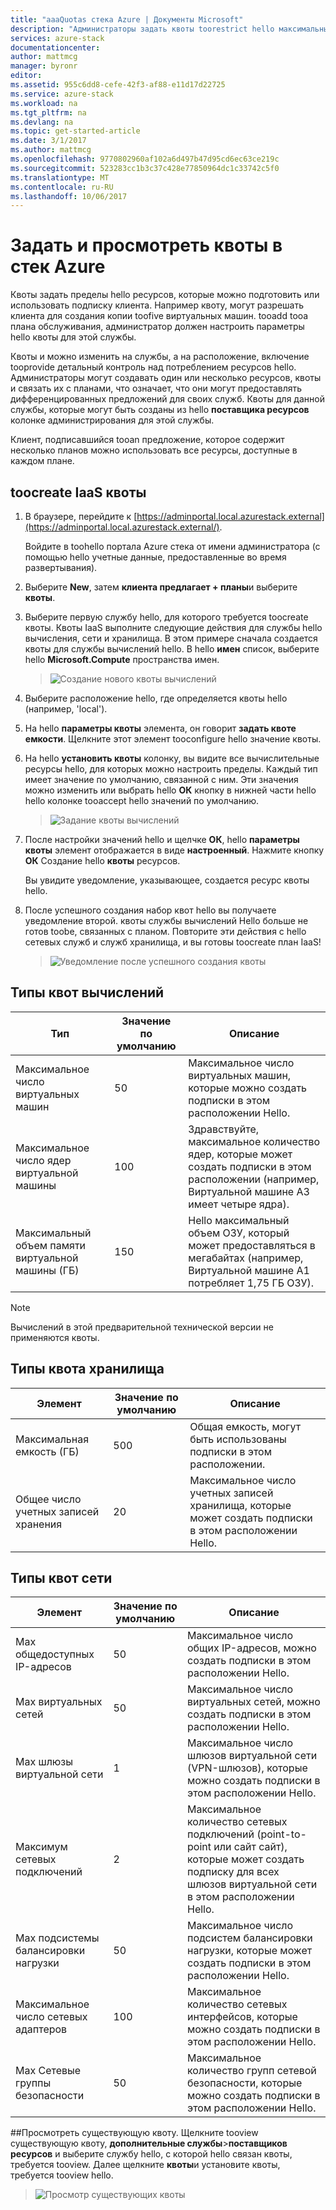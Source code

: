 ```yaml
---
title: "aaaQuotas стека Azure | Документы Microsoft"
description: "Администраторы задать квоты toorestrict hello максимальный объем ресурсов, которые доступны клиентам."
services: azure-stack
documentationcenter: 
author: mattmcg
manager: byronr
editor: 
ms.assetid: 955c6dd8-cefe-42f3-af88-e11d17d22725
ms.service: azure-stack
ms.workload: na
ms.tgt_pltfrm: na
ms.devlang: na
ms.topic: get-started-article
ms.date: 3/1/2017
ms.author: mattmcg
ms.openlocfilehash: 9770802960af102a6d497b47d95cd6ec63ce219c
ms.sourcegitcommit: 523283cc1b3c37c428e77850964dc1c33742c5f0
ms.translationtype: MT
ms.contentlocale: ru-RU
ms.lasthandoff: 10/06/2017
---
```

# <a name="set-and-view-quotas-in-azure-stack"></a>Задать и просмотреть квоты в стек Azure
Квоты задать пределы hello ресурсов, которые можно подготовить или использовать подписку клиента. Например квоту, могут разрешать клиента для создания копии toofive виртуальных машин. tooadd tooa плана обслуживания, администратор должен настроить параметры hello квоты для этой службы.

Квоты и можно изменить на службы, а на расположение, включение tooprovide детальный контроль над потреблением ресурсов hello. Администраторы могут создавать один или несколько ресурсов, квоты и связать их с планами, что означает, что они могут предоставлять дифференцированных предложений для своих служб. Квоты для данной службы, которые могут быть созданы из hello **поставщика ресурсов** колонке администрирования для этой службы.

Клиент, подписавшийся tooan предложение, которое содержит несколько планов можно использовать все ресурсы, доступные в каждом плане.

## <a name="toocreate-an-iaas-quota"></a>toocreate IaaS квоты
1. В браузере, перейдите к [https://adminportal.local.azurestack.external](https://adminportal.local.azurestack.external/).
   
   Войдите в toohello портала Azure стека от имени администратора (с помощью hello учетные данные, предоставленные во время развертывания).
2. Выберите **New**, затем **клиента предлагает + планы**и выберите **квоты**.
3. Выберите первую службу hello, для которого требуется toocreate квоты. Квоты IaaS выполните следующие действия для службы hello вычисления, сети и хранилища.
   В этом примере сначала создается квоты для службы вычислений hello. В hello **имен** список, выберите hello **Microsoft.Compute** пространства имен.
   
   > ![Создание нового квоты вычислений](./media/azure-stack-setting-quota/NewComputeQuota.PNG)
   > 
   > 
4. Выберите расположение hello, где определяется квоты hello (например, 'local').
5. На hello **параметры квоты** элемента, он говорит **задать квоте емкости**. Щелкните этот элемент tooconfigure hello значение квоты.
6. На hello **установить квоты** колонку, вы видите все вычислительные ресурсы hello, для которых можно настроить пределы. Каждый тип имеет значение по умолчанию, связанной с ним. Эти значения можно изменить или выбрать hello **ОК** кнопку в нижней части hello hello колонке tooaccept hello значений по умолчанию.
   
   > ![Задание квоты вычислений](./media/azure-stack-setting-quota/SetQuotasBladeCompute.PNG)
   > 
   > 
7. После настройки значений hello и щелчке **ОК**, hello **параметры квоты** элемент отображается в виде **настроенный**. Нажмите кнопку **ОК** Создание hello **квоты** ресурсов.
   
   Вы увидите уведомление, указывающее, создается ресурс квоты hello.
8. После успешного создания набор квот hello вы получаете уведомление второй. квоты службы вычислений Hello больше не готов toobe, связанных с планом. Повторите эти действия с hello сетевых служб и служб хранилища, и вы готовы toocreate план IaaS!
   
   > ![Уведомление после успешного создания квоты](./media/azure-stack-setting-quota/QuotaSuccess.png)
   > 
   > 

## <a name="compute-quota-types"></a>Типы квот вычислений
| **Тип** | **Значение по умолчанию** | **Описание** |
| --- | --- | --- |
| Максимальное число виртуальных машин |50 |Максимальное число виртуальных машин, которые можно создать подписки в этом расположении Hello. |
| Максимальное число ядер виртуальной машины |100 |Здравствуйте, максимальное количество ядер, которые может создать подписки в этом расположении (например, Виртуальной машине A3 имеет четыре ядра). |
| Максимальный объем памяти виртуальной машины (ГБ) |150 |Hello максимальный объем ОЗУ, который может предоставляться в мегабайтах (например, Виртуальной машине A1 потребляет 1,75 ГБ ОЗУ). |

> [!NOTE]
> Вычислений в этой предварительной технической версии не применяются квоты.
> 
> 

## <a name="storage-quota-types"></a>Типы квота хранилища
| **Элемент** | **Значение по умолчанию** | **Описание** |
| --- | --- | --- |
| Максимальная емкость (ГБ) |500 |Общая емкость, могут быть использованы подписки в этом расположении. |
| Общее число учетных записей хранения |20 |Максимальное число учетных записей хранилища, которые может создать подписки в этом расположении Hello. |

## <a name="network-quota-types"></a>Типы квот сети
| **Элемент** | **Значение по умолчанию** | **Описание** |
| --- | --- | --- |
| Max общедоступных IP-адресов |50 |Максимальное число общих IP-адресов, можно создать подписки в этом расположении Hello. |
| Max виртуальных сетей |50 |Максимальное число виртуальных сетей, можно создать подписки в этом расположении Hello. |
| Max шлюзы виртуальной сети |1 |Максимальное число шлюзов виртуальной сети (VPN-шлюзов), которые можно создать подписки в этом расположении Hello. |
| Максимум сетевых подключений |2 |Максимальное количество сетевых подключений (point-to-point или сайт сайт), которые может создать подписку для всех шлюзов виртуальной сети в этом расположении Hello. |
| Max подсистемы балансировки нагрузки |50 |Максимальное число подсистем балансировки нагрузки, которые может создать подписки в этом расположении Hello. |
| Максимальное число сетевых адаптеров |100 |Максимальное количество сетевых интерфейсов, которые можно создать подписки в этом расположении Hello. |
| Max Сетевые группы безопасности |50 |Максимальное количество групп сетевой безопасности, которые можно создать подписки в этом расположении Hello. |

##<a name="view-an-existing-quota"></a>Просмотреть существующую квоту.
Щелкните tooview существующую квоту, **дополнительные службы**>**поставщиков ресурсов** и выберите службу hello, с которой hello связан квоты, требуется tooview. Далее щелкните **квоты**и установите квоты, требуется tooview hello.
   > ![Просмотр существующих квоты](./media/azure-stack-setting-quota/ExistingQuota.PNG)
